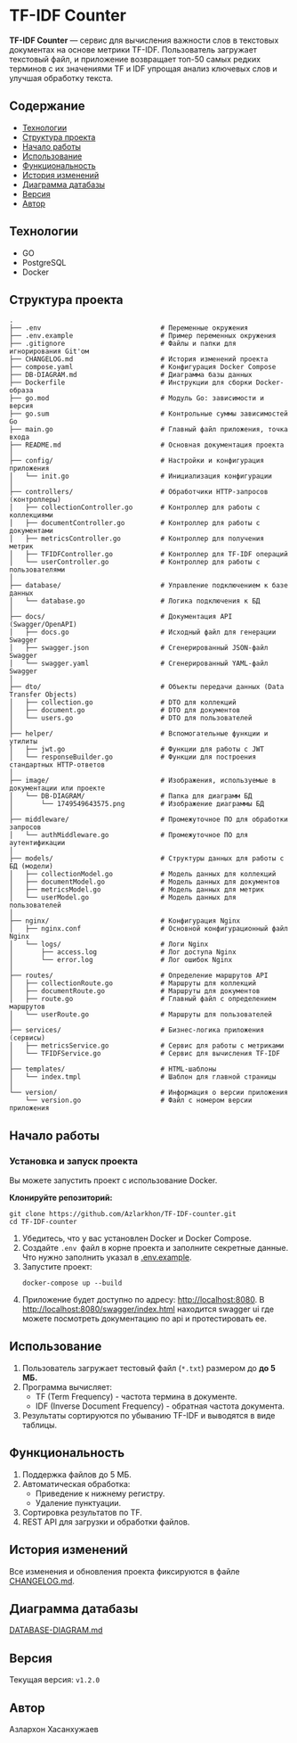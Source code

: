 # TF-IDF Counter

**TF-IDF Counter** — сервис для вычисления важности слов в текстовых документах на основе метрики TF-IDF. Пользователь загружает текстовый файл, и приложение возвращает топ-50 самых редких терминов с их значениями TF и IDF упрощая анализ ключевых слов и улучшая обработку текста.

## Содержание

* [Технологии](#технологии)
* [Структура проекта](#структура-проекта)
* [Начало работы](#начало-работы)
* [Использование](#использование)
* [Функциональность](#функциональность)
* [История изменений](#история-изменений)
* [Диаграмма датабазы](#диаграмма-датабазы)
* [Версия](#версия)
* [Автор](#автор)

## Технологии

* GO
* PostgreSQL
* Docker

## Структура проекта

```text
.
├── .env                              # Переменные окружения
├── .env.example                      # Пример переменных окружения
├── .gitignore                        # Файлы и папки для игнорирования Git'ом
├── CHANGELOG.md                      # История изменений проекта
├── compose.yaml                      # Конфигурация Docker Compose
├── DB-DIAGRAM.md                     # Диаграмма базы данных
├── Dockerfile                        # Инструкции для сборки Docker-образа
├── go.mod                            # Модуль Go: зависимости и версия
├── go.sum                            # Контрольные суммы зависимостей Go
├── main.go                           # Главный файл приложения, точка входа
├── README.md                         # Основная документация проекта
│
├── config/                           # Настройки и конфигурация приложения
│   └── init.go                       # Инициализация конфигурации
│
├── controllers/                      # Обработчики HTTP-запросов (контроллеры)
│   ├── collectionController.go       # Контроллер для работы с коллекциями
│   ├── documentController.go         # Контроллер для работы с документами
│   ├── metricsController.go          # Контроллер для получения метрик
│   ├── TFIDFController.go            # Контроллер для TF-IDF операций
│   └── userController.go             # Контроллер для работы с пользователями
│
├── database/                         # Управление подключением к базе данных
│   └── database.go                   # Логика подключения к БД
│
├── docs/                             # Документация API (Swagger/OpenAPI)
│   ├── docs.go                       # Исходный файл для генерации Swagger
│   ├── swagger.json                  # Сгенерированный JSON-файл Swagger
│   └── swagger.yaml                  # Сгенерированный YAML-файл Swagger
│
├── dto/                              # Объекты передачи данных (Data Transfer Objects)
│   ├── collection.go                 # DTO для коллекций
│   ├── document.go                   # DTO для документов
│   └── users.go                      # DTO для пользователей
│
├── helper/                           # Вспомогательные функции и утилиты
│   ├── jwt.go                        # Функции для работы с JWT
│   └── responseBuilder.go            # Функции для построения стандартных HTTP-ответов
│
├── image/                            # Изображения, используемые в документации или проекте
│   └── DB-DIAGRAM/                   # Папка для диаграмм БД
│       └── 1749549643575.png         # Изображение диаграммы БД
│
├── middleware/                       # Промежуточное ПО для обработки запросов
│   └── authMiddleware.go             # Промежуточное ПО для аутентификации
│
├── models/                           # Структуры данных для работы с БД (модели)
│   ├── collectionModel.go            # Модель данных для коллекций
│   ├── documentModel.go              # Модель данных для документов
│   ├── metricsModel.go               # Модель данных для метрик
│   └── userModel.go                  # Модель данных для пользователей
│
├── nginx/                            # Конфигурация Nginx
│   ├── nginx.conf                    # Основной конфигурационный файл Nginx
│   └── logs/                         # Логи Nginx
│       ├── access.log                # Лог доступа Nginx
│       └── error.log                 # Лог ошибок Nginx
│
├── routes/                           # Определение маршрутов API
│   ├── collectionRoute.go            # Маршруты для коллекций
│   ├── documentRoute.go              # Маршруты для документов
│   ├── route.go                      # Главный файл с определением маршрутов
│   └── userRoute.go                  # Маршруты для пользователей
│
├── services/                         # Бизнес-логика приложения (сервисы)
│   ├── metricsService.go             # Сервис для работы с метриками
│   └── TFIDFService.go               # Сервис для вычисления TF-IDF
│
├── templates/                        # HTML-шаблоны
│   └── index.tmpl                    # Шаблон для главной страницы
│
└── version/                          # Информация о версии приложения
    └── version.go                    # Файл с номером версии приложения
```

## Начало работы

### Установка и запуск проекта

Вы можете запустить проект с использование Docker.

**Клонируйте репозиторий:**

```
git clone https://github.com/Azlarkhon/TF-IDF-counter.git
cd TF-IDF-counter
```

1. Убедитесь, что у вас установлен Docker и Docker Compose.
2. Создайте `.env `файл в корне проекта и заполните секретные данные. Что нужно заполнить указал в [.env.example](./.env.example).
3. Запустите проект:
   ```
   docker-compose up --build
   ```
4. Приложение будет доступно по адресу: [http://localhost:8080](http://localhost:8080). В [http://localhost:8080/swagger/index.html](http://localhost:8080/swagger/index.html) находится swagger ui где можете посмотреть документацию по api и протестировать ее.

## Использование

1. Пользователь загружает тестовый файл (`*.txt`) размером до **до 5 МБ.**
2. Программа вычисляет:
   - TF (Term Frequency) - частота термина в документе.
   - IDF (Inverse Document Frequency) - обратная частота документа.
3. Результаты сортируются по убыванию TF-IDF и выводятся в виде таблицы.

## Функциональность

1. Поддержка файлов до 5 МБ.
2. Автоматическая обработка:
   - Приведение к нижнему регистру.
   - Удаление пунктуации.
3. Сортировка результатов по TF.
4. REST API для загрузки и обработки файлов.

## История изменений

Все изменения и обновления проекта фиксируются в файле [CHANGELOG.md](./CHANGELOG.md).

## Диаграмма датабазы

[DATABASE-DIAGRAM.md](./DB-DIAGRAM.md)

## Версия

Текущая версия: `v1.2.0`

## Автор

Азлархон Хасанхужаев
